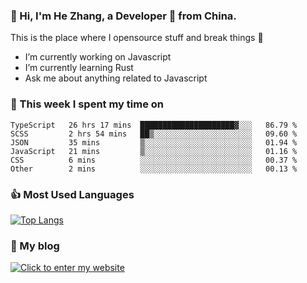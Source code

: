 ### 👋 Hi, I'm He Zhang, a Developer 🚀 from China.

This is the place where I opensource stuff and break things :rofl:

- I’m currently working on Javascript
- I’m currently learning Rust
- Ask me about anything related to Javascript

### 💪 This week I spent my time on 
<!--START_SECTION:waka-->

```text
TypeScript   26 hrs 17 mins  █████████████████████▓░░░   86.79 %
SCSS         2 hrs 54 mins   ██▒░░░░░░░░░░░░░░░░░░░░░░   09.60 %
JSON         35 mins         ▒░░░░░░░░░░░░░░░░░░░░░░░░   01.94 %
JavaScript   21 mins         ▒░░░░░░░░░░░░░░░░░░░░░░░░   01.16 %
CSS          6 mins          ░░░░░░░░░░░░░░░░░░░░░░░░░   00.37 %
Other        2 mins          ░░░░░░░░░░░░░░░░░░░░░░░░░   00.13 %
```

<!--END_SECTION:waka-->

### 👍 Most Used Languages
[![Top Langs](https://github-readme-stats.vercel.app/api/top-langs/?username=zhanghecool&layout=compact)](https://zhanghe.cool)

### 🌈 My blog 
[![Click to enter my website](https://cdn.jsdelivr.net/gh/zhanghecool/assets/images/gif/zhanghecools.gif)](https://zhanghe.cool)

